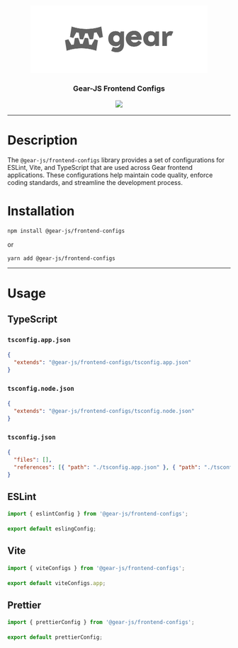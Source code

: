 <p align="center">
  <a href="https://gear-tech.io">
    <img src="https://github.com/gear-tech/gear/blob/master/images/logo-grey.png" width="400" alt="GEAR">
  </a>
</p>
<h3 align="center">
    Gear-JS Frontend Configs
</h3>
<p align=center>
    <a href="https://github.com/gear-tech/gear-js/blob/master/LICENSE"><img src="https://img.shields.io/badge/License-GPL%203.0-success"></a>
</p>
<hr>

# Description

The `@gear-js/frontend-configs` library provides a set of configurations for ESLint, Vite, and TypeScript that are used across Gear frontend applications. These configurations help maintain code quality, enforce coding standards, and streamline the development process.

# Installation

```sh
npm install @gear-js/frontend-configs
```

or

```sh
yarn add @gear-js/frontend-configs
```

---

# Usage

## TypeScript

### `tsconfig.app.json`

```json
{
  "extends": "@gear-js/frontend-configs/tsconfig.app.json"
}
```

### `tsconfig.node.json`

```json
{
  "extends": "@gear-js/frontend-configs/tsconfig.node.json"
}
```

### `tsconfig.json`

```json
{
  "files": [],
  "references": [{ "path": "./tsconfig.app.json" }, { "path": "./tsconfig.node.json" }]
}
```

## ESLint

```ts
import { eslintConfig } from '@gear-js/frontend-configs';

export default eslingConfig;
```

## Vite

```ts
import { viteConfigs } from '@gear-js/frontend-configs';

export default viteConfigs.app;
```

## Prettier

```ts
import { prettierConfig } from '@gear-js/frontend-configs';

export default prettierConfig;
```

